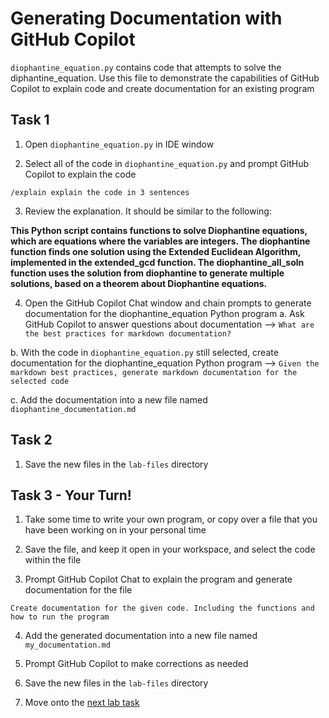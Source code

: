 # Generating Documentation with GitHub Copilot

`diophantine_equation.py` contains code that attempts to solve the diphantine_equation. Use this file to demonstrate the capabilities of GitHub Copilot to explain code and create documentation for an existing program

## Task 1

1. Open `diophantine_equation.py` in IDE window

2. Select all of the code in `diophantine_equation.py` and prompt GitHub Copilot to explain the code

```
/explain explain the code in 3 sentences
```
3. Review the explanation. It should be similar to the following: 

**This Python script contains functions to solve Diophantine equations, which are equations where the variables are integers. The diophantine function finds one solution using the Extended Euclidean Algorithm, implemented in the extended_gcd function. The diophantine_all_soln function uses the solution from diophantine to generate multiple solutions, based on a theorem about Diophantine equations.**

4. Open the GitHub Copilot Chat window and chain prompts to generate documentation for the diophantine_equation Python program
  a. Ask GitHub Copilot to answer questions about documentation --> `What are the best practices for markdown documentation?`
  
  b. With the code in `diophantine_equation.py` still selected, create documentation for the diophantine_equation Python program --> `Given the markdown best practices, generate markdown documentation for the selected code`
  
  c. Add the documentation into a new file named `diophantine_documentation.md`

## Task 2

1. Save the new files in the `lab-files` directory 

## Task 3 - Your Turn!

1. Take some time to write your own program, or copy over a file that you have been working on in your personal time

2. Save the file, and keep it open in your workspace, and select the code within the file

3. Prompt GitHub Copilot Chat to explain the program and generate documentation for the file

```
Create documentation for the given code. Including the functions and how to run the program
```

4. Add the generated documentation into a new file named `my_documentation.md`

5. Prompt GitHub Copilot to make corrections as needed

6. Save the new files in the `lab-files` directory

7. Move onto the [next lab task](lab-handouts/lab4-doc-to-code.md)